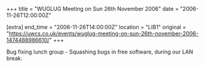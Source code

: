 +++
title = "WUGLUG Meeting on Sun 26th November 2006"
date = "2006-11-26T12:00:00Z"

[extra]
end_time = "2006-11-26T14:00:00Z"
location = "LIB1"
original = "https://uwcs.co.uk/events/wuglug-meeting-on-sun-26th-november-2006-1474488986610/"
+++

Bug fixing lunch group - Squashing bugs in free software, during our LAN break.

